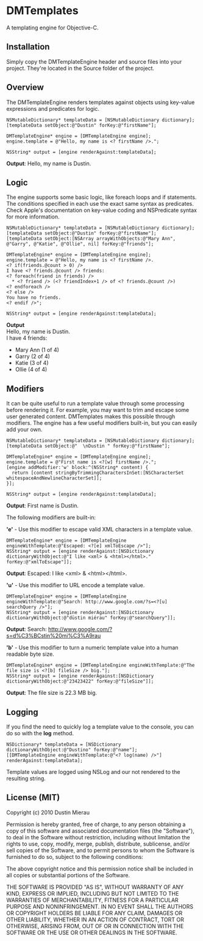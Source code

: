 DMTemplates
===========
A templating engine for Objective-C.

Installation
------------
Simply copy the DMTemplateEngine header and source files into your project. They're located in the Source folder of the project.

Overview
--------
The DMTemplateEngine renders templates against objects using key-value expressions and predicates for logic.

    NSMutableDictionary* templateData = [NSMutableDictionary dictionary];
    [templateData setObject:@"Dustin" forKey:@"firstName"];

    DMTemplateEngine* engine = [DMTemplateEngine engine];
    engine.template = @"Hello, my name is <? firstName />.";

    NSString* output = [engine renderAgainst:templateData];

**Output**: Hello, my name is Dustin.

Logic
-----
The engine supports some basic logic, like foreach loops and if statements. The conditions specified in each use the exact same syntax as predicates. Check Apple's documentation on key-value coding and NSPredicate syntax for more information.

    NSMutableDictionary* templateData = [NSMutableDictionary dictionary];
    [templateData setObject:@"Dustin" forKey:@"firstName"];
    [templateData setObject:[NSArray arrayWithObjects:@"Mary Ann", @"Garry", @"Katie", @"Ollie", nil] forKey:@"friends"];
    
    DMTemplateEngine* engine = [DMTemplateEngine engine];
    engine.template = @"Hello, my name is <? firstName />.
    <? if(friends.@count > 0) />
    I have <? friends.@count /> friends:
    <? foreach(friend in friends) />
      * <? friend /> (<? friendIndex+1 /> of <? friends.@count />)
    <? endforeach />
    <? else />
    You have no friends.
    <? endif />";
    
    NSString* output = [engine renderAgainst:templateData];
    
**Output**  
Hello, my name is Dustin.  
I have 4 friends:  
* Mary Ann (1 of 4)  
* Garry (2 of 4)  
* Katie (3 of 4)  
* Ollie (4 of 4)

Modifiers
---------
It can be quite useful to run a template value through some processing before rendering it. For example, you may want to trim and escape some user generated content. DMTemplates makes this possible through modifiers. The engine has a few useful modifiers built-in, but you can easily add your own.

    NSMutableDictionary* templateData = [NSMutableDictionary dictionary];
    [templateData setObject:@"  \nDustin " forKey:@"firstName"];

    DMTemplateEngine* engine = [DMTemplateEngine engine];
    engine.template = @"First name is <?[w] firstName />.";
    [engine addModifier:'w' block:^(NSString* content) {
      return [content stringByTrimmingCharactersInSet:[NSCharacterSet whitespaceAndNewlineCharacterSet]];
    }];

    NSString* output = [engine renderAgainst:templateData];

**Output**: First name is Dustin.

The following modifiers are built-in:

**'e'** - Use this modifier to escape valid XML characters in a template value.

    DMTemplateEngine* engine = [DMTemplateEngine engineWithTemplate:@"Escaped: <?[e] xmlToEscape />"];
    NSString* output = [engine renderAgainst:[NSDictionary dictionaryWithObject:@"I like <xml> & <html></html>." forKey:@"xmlToEscape"]];

**Output**: Escaped: I like &lt;xml&gt; &amp; &lt;html&gt;&lt;/html&gt;.

**'u'** - Use this modifier to URL encode a template value.

    DMTemplateEngine* engine = [DMTemplateEngine engineWithTemplate:@"Search: http://www.google.com/?s=<?[u] searchQuery />"];
    NSString* output = [engine renderAgainst:[NSDictionary dictionaryWithObject:@"düstin miérau" forKey:@"searchQuery"]];

**Output**: Search: http://www.google.com/?s=d%C3%BCstin%20mi%C3%A9rau

**'b'** - Use this modifier to turn a numeric template value into a human readable byte size.

    DMTemplateEngine* engine = [DMTemplateEngine engineWithTemplate:@"The file size is <?[b] fileSize /> big."];
    NSString* output = [engine renderAgainst:[NSDictionary dictionaryWithObject:@"23423422" forKey:@"fileSize"]];

**Output**: The file size is 22.3 MB big.

Logging
-------
If you find the need to quickly log a template value to the console, you can do so with the **log** method.

    NSDictionary* templateData = [NSDictionary dictionaryWithObject:@"Dustino" forKey:@"name"];
    [[DMTemplateEngine engineWithTemplate:@"<? log(name) />"] renderAgainst:templateData];

Template values are logged using NSLog and our not rendered to the resulting string.

License (MIT)
-------------

Copyright (c) 2010 Dustin Mierau

Permission is hereby granted, free of charge, to any person obtaining a copy of this software and associated documentation files (the "Software"), to deal in the Software without restriction, including without limitation the rights to use, copy, modify, merge, publish, distribute, sublicense, and/or sell copies of the Software, and to permit persons to whom the Software is furnished to do so, subject to the following conditions:

The above copyright notice and this permission notice shall be included in all copies or substantial portions of the Software.

THE SOFTWARE IS PROVIDED "AS IS", WITHOUT WARRANTY OF ANY KIND, EXPRESS OR IMPLIED, INCLUDING BUT NOT LIMITED TO THE WARRANTIES OF MERCHANTABILITY, FITNESS FOR A PARTICULAR PURPOSE AND NONINFRINGEMENT. IN NO EVENT SHALL THE AUTHORS OR COPYRIGHT HOLDERS BE LIABLE FOR ANY CLAIM, DAMAGES OR OTHER LIABILITY, WHETHER IN AN ACTION OF CONTRACT, TORT OR OTHERWISE, ARISING FROM, OUT OF OR IN CONNECTION WITH THE SOFTWARE OR THE USE OR OTHER DEALINGS IN THE SOFTWARE.